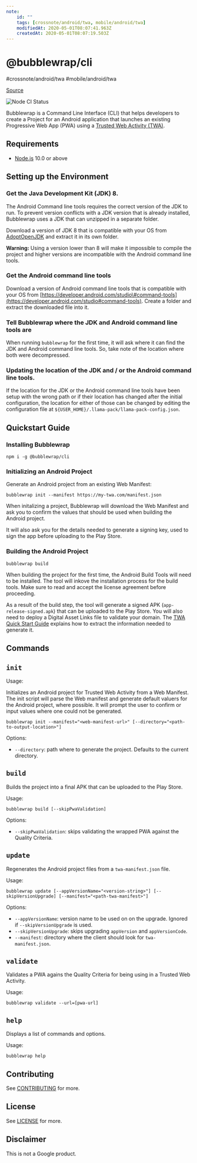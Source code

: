 ```yaml
---
note:
    id: ""
    tags: [crossnote/android/twa, mobile/android/twa]
    modifiedAt: 2020-05-01T08:07:41.963Z
    createdAt: 2020-05-01T08:07:19.503Z
---
```

# @bubblewrap/cli
#crossnote/android/twa #mobile/android/twa 

[Source](https://www.npmjs.com/package/@bubblewrap/cli "Permalink to @bubblewrap/cli")

![Node CI Status](https://github.com/GoogleChromeLabs/bubblewrap/workflows/Node%20CI/badge.svg)

Bubblewrap is a Command Line Interface (CLI) that helps developers to create a Project for an Android application that launches an existing Progressive Web App (PWA) using a [Trusted Web Activity (TWA)](https://developers.google.com/web/android/trusted-web-activity/).

## Requirements

* [Node.js](https://nodejs.org/en/) 10.0 or above

## Setting up the Environment

### Get the Java Development Kit (JDK) 8.

The Android Command line tools requires the correct version of the JDK to run. To prevent version conflicts with a JDK version that is already installed, Bubblewrap uses a JDK that can unzipped in a separate folder.

Download a version of JDK 8 that is compatible with your OS from [AdoptOpenJDK](https://adoptopenjdk.net/releases.html?variant=openjdk8&jvmVariant=hotspot) and extract it in its own folder.

**Warning:** Using a version lower than 8 will make it impossible to compile the project and higher versions are incompatible with the Android command line tools.

### Get the Android command line tools

Download a version of Android command line tools that is compatible with your OS from [https://developer.android.com/studio\#command-tools](https://developer.android.com/studio#command-tools). Create a folder and extract the downloaded file into it.

### Tell Bubblewrap where the JDK and Android command line tools are

When running `bubblewrap` for the first time, it will ask where it can find the JDK and Android command line tools. So, take note of the location where both were decompressed.

### Updating the location of the JDK and / or the Android command line tools.

If the location for the JDK or the Android command line tools have been setup with the wrong path or if their location has changed after the initial configuration, the location for either of those can be changed by editing the configuration file at `${USER_HOME}/.llama-pack/llama-pack-config.json`.

## Quickstart Guide

### Installing Bubblewrap

    npm i -g @bubblewrap/cli

### Initializing an Android Project

Generate an Android project from an existing Web Manifest:

    bubblewrap init --manifest https://my-twa.com/manifest.json

When initalizing a project, Bubblewrap will download the Web Manifest and ask you to confirm the values that should be used when building the Android project.

It will also ask you for the details needed to generate a signing key, used to sign the app before uploading to the Play Store.

### Building the Android Project

    bubblewrap build

When building the project for the first time, the Android Build Tools will need to be installed. The tool will inkove the installation process for the build tools. Make sure to read and accept the license agreement before proceeding.

As a result of the build step, the tool will generate a signed APK (`app-release-signed.apk`) that can be uploaded to the Play Store. You will also need to deploy a Digital Asset Links file to validate your domain. The [TWA Quick Start Guide](https://developers.google.com/web/updates/2019/08/twas-quickstart#creating-your-asset-link-file) explains how to extract the information needed to generate it.

## Commands

## `init`

Usage:

Initializes an Android project for Trusted Web Activity from a Web Manifest. The init script will parse the Web manifest and generate default valuers for the Android project, where possible. It will prompt the user to confirm or input values where one could not be generated.

    bubblewrap init --manifest="<web-manifest-url>" [--directory="<path-to-output-location>"]

Options:

* `--directory`: path where to generate the project. Defaults to the current directory.

## `build`

Builds the project into a final APK that can be uploaded to the Play Store.

Usage:

    bubblewrap build [--skipPwaValidation]

Options:

* `--skipPwaValidation`: skips validating the wrapped PWA against the Quality Criteria.

## `update`

Regenerates the Android project files from a `twa-manifest.json` file.

Usage:

    bubblewrap update [--appVersionName="<version-string>"] [--skipVersionUpgrade] [--manifest="<path-twa-manifest>"]

Options:

* `--appVersionName`: version name to be used on on the upgrade. Ignored if `--skipVersionUpgrade` is used.
* `--skipVersionUpgrade`: skips upgrading `appVersion` and `appVersionCode`.
* `--manifest`: directory where the client should look for `twa-manifest.json`.

## `validate`

Validates a PWA agains the Quality Criteria for being using in a Trusted Web Activity.

Usage:

    bubblewrap validate --url=[pwa-url]

## `help`

Displays a list of commands and options.

Usage:

    bubblewrap help

## Contributing

See [CONTRIBUTING](https://github.com/GoogleChromeLabs/bubblewrap/CONTRIBUTING.md) for more.

## License

See [LICENSE](https://github.com/GoogleChromeLabs/bubblewrap/LICENSE) for more.

## Disclaimer

This is not a Google product.

